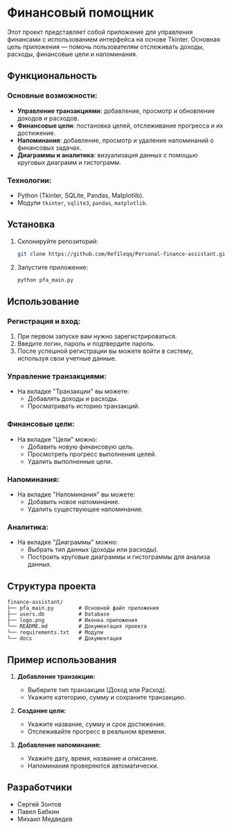 # Финансовый помощник

Этот проект представляет собой приложение для управления финансами с использованием интерфейса на основе Tkinter. Основная цель приложения — помочь пользователям отслеживать доходы, расходы, финансовые цели и напоминания.

## Функциональность

### Основные возможности:
- **Управление транзакциями**: добавление, просмотр и обновление доходов и расходов.
- **Финансовые цели**: постановка целей, отслеживание прогресса и их достижение.
- **Напоминания**: добавление, просмотр и удаление напоминаний о финансовых задачах.
- **Диаграммы и аналитика**: визуализация данных с помощью круговых диаграмм и гистограмм.

### Технологии:
- Python (Tkinter, SQLite, Pandas, Matplotlib).
- Модули `tkinter`, `sqlite3`, `pandas`, `matplotlib`.

## Установка

1. Склонируйте репозиторий:
   ```bash
   git clone https://github.com/Ref1leqq/Personal-finance-assistant.git
   ```
2. Запустите приложение:
   ```bash
   python pfa_main.py
   ```

## Использование

### Регистрация и вход:
1. При первом запуске вам нужно зарегистрироваться.
2. Введите логин, пароль и подтвердите пароль.
3. После успешной регистрации вы можете войти в систему, используя свои учетные данные.

### Управление транзакциями:
- На вкладке "Транзакции" вы можете:
  - Добавлять доходы и расходы.
  - Просматривать историю транзакций.

### Финансовые цели:
- На вкладке "Цели" можно:
  - Добавить новую финансовую цель.
  - Просмотреть прогресс выполнения целей.
  - Удалить выполненные цели.

### Напоминания:
- На вкладке "Напоминания" вы можете:
  - Добавить новое напоминание.
  - Удалить существующее напоминание.

### Аналитика:
- На вкладке "Диаграммы" можно:
  - Выбрать тип данных (доходы или расходы).
  - Построить круговые диаграммы и гистограммы для анализа данных.

## Структура проекта

```
finance-assistant/
├── pfa_main.py        # Основной файл приложения
├── users.db           # Database
├── logo.png           # Иконка приложения
└── README.md          # Документация проекта
└── requirements.txt   # Модули
└── docs               # Документация
```

## Пример использования

1. **Добавление транзакции:**
   - Выберите тип транзакции (Доход или Расход).
   - Укажите категорию, сумму и сохраните транзакцию.

2. **Создание цели:**
   - Укажите название, сумму и срок достижения.
   - Отслеживайте прогресс в реальном времени.

3. **Добавление напоминания:**
   - Укажите дату, время, название и описание.
   - Напоминания проверяются автоматически.

## Разработчики
- Сергей Зонтов
- Павел Бабкин
- Михаил Медведев
